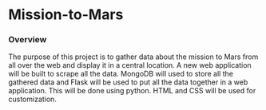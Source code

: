 # Mission-to-Mars

### Overview

The purpose of this project is to gather data about the mission to Mars from all over the web and display it in a central location. A new web application will be built to scrape all the data. MongoDB will used to store all the gathered data and Flask will be used to put all the data together in a web application. This will be done using python. HTML and CSS will be used for customization. 
